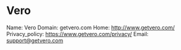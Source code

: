 
# Vero

Name: Vero
Domain: getvero.com
Home: http://www.getvero.com/
Privacy_policy: https://www.getvero.com/privacy/
Email: support@getvero.com
